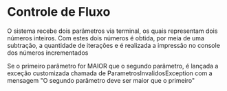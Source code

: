 <h1>Controle de Fluxo</h1>
<p>O sistema recebe dois parâmetros via terminal, os quais representam dois números inteiros. Com estes dois números é obtida, por meia de uma subtração, a quantidade de iterações e é realizada a impressão no console dos números incrementados</p>
<p>Se o primeiro parâmetro for MAIOR que o segundo parâmetro, é lançada a exceção customizada chamada de ParametrosInvalidosException com a mensagem "O segundo parâmetro deve ser maior que o primeiro"
